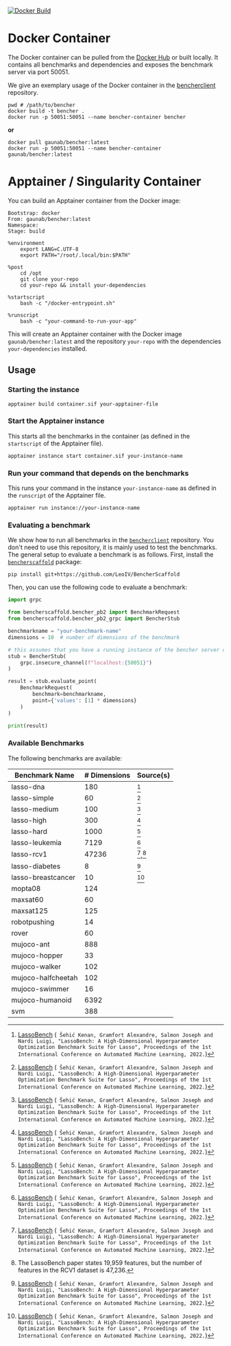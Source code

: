 [![Docker Build](https://github.com/LeoIV/bencher/actions/workflows/docker_build.yml/badge.svg)](https://github.com/LeoIV/bencher/actions/workflows/docker_build.yml)

# Docker Container

The Docker container can be pulled from the [Docker Hub](https://hub.docker.com/r/gaunab/bencher) or built locally.
It contains all benchmarks and dependencies and exposes the benchmark server via port 50051.

We give an exemplary usage of the Docker container in the [bencherclient](https://github.com/LeoIV/bencherclient)
repository.

```shell
pwd # /path/to/bencher
docker build -t bencher .
docker run -p 50051:50051 --name bencher-container bencher
```

**or**

```shell
docker pull gaunab/bencher:latest
docker run -p 50051:50051 --name bencher-container gaunab/bencher:latest
```

# Apptainer / Singularity Container

You can build an Apptainer container from the Docker image:

```shell
Bootstrap: docker
From: gaunab/bencher:latest
Namespace:
Stage: build

%environment
    export LANG=C.UTF-8
    export PATH="/root/.local/bin:$PATH"

%post
    cd /opt
    git clone your-repo
    cd your-repo && install your-dependencies

%startscript
    bash -c "/docker-entrypoint.sh"

%runscript
    bash -c "your-command-to-run-your-app"
```

This will create an Apptainer container with the Docker image `gaunab/bencher:latest` and the repository `your-repo`
with the dependencies `your-dependencies` installed.

## Usage

### Starting the instance

```shell
apptainer build container.sif your-apptainer-file
```

### Start the Apptainer instance

This starts all the benchmarks in the container (as defined in the `startscript` of the Apptainer file).

```shell
apptainer instance start container.sif your-instance-name
```

### Run your command that depends on the benchmarks

This runs your command in the instance `your-instance-name` as defined in the `runscript` of the Apptainer file.

```shell
apptainer run instance://your-instance-name
```

### Evaluating a benchmark

We show how to run all benchmarks in the [`bencherclient`](https://github.com/LeoIV/bencherclient) repository.
You don't need to use this repository, it is mainly used to test the benchmarks.
The general setup to evaluate a benchmark is as follows.
First, install the [`bencherscaffold`](https://github.com/LeoIV/BencherScaffold) package:

```shell
pip install git+https://github.com/LeoIV/BencherScaffold
```

Then, you can use the following code to evaluate a benchmark:

```python
import grpc

from bencherscaffold.bencher_pb2 import BenchmarkRequest
from bencherscaffold.bencher_pb2_grpc import BencherStub

benchmarkname = "your-benchmark-name"
dimensions = 10  # number of dimensions of the benchmark

# this assumes that you have a running instance of the bencher server on localhost:50051
stub = BencherStub(
    grpc.insecure_channel(f"localhost:{50051}")
)

result = stub.evaluate_point(
    BenchmarkRequest(
        benchmark=benchmarkname,
        point={'values': [1] * dimensions}
    )
)

print(result)
```

### Available Benchmarks

The following benchmarks are available:

| Benchmark Name     | # Dimensions | Source(s)  |
|--------------------|--------------|------------|
| lasso-dna          | 180          | [^1]       |
| lasso-simple       | 60           | [^1]       |
| lasso-medium       | 100          | [^1]       |
| lasso-high         | 300          | [^1]       |
| lasso-hard         | 1000         | [^1]       |
| lasso-leukemia     | 7129         | [^1]       |
| lasso-rcv1         | 47236        | [^1],[^2] |
| lasso-diabetes     | 8            | [^1]       |
| lasso-breastcancer | 10           | [^1]       |
| mopta08            | 124          |
| maxsat60           | 60           |
| maxsat125          | 125          |
| robotpushing       | 14           |
| rover              | 60           |
| mujoco-ant         | 888          |
| mujoco-hopper      | 33           |
| mujoco-walker      | 102          |
| mujoco-halfcheetah | 102          |
| mujoco-swimmer     | 16           |
| mujoco-humanoid    | 6392         |
| svm                | 388          |
[^1]: [LassoBench](https://github.com/ksehic/LassoBench) (`
Šehić Kenan, Gramfort Alexandre, Salmon Joseph and Nardi Luigi, "LassoBench: A High-Dimensional Hyperparameter Optimization Benchmark Suite for Lasso", Proceedings of the 1st International Conference on Automated Machine Learning, 2022.`)
[^2]: The LassoBench paper states 19,959 features, but the number of features in the RCV1 dataset is 47,236.	